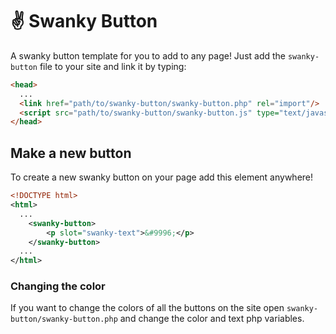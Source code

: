 # :v: Swanky Button
A swanky button template for you to add to any page! Just add the `swanky-button` file to your site and link it by typing:
```html
<head>
  ...
  <link href="path/to/swanky-button/swanky-button.php" rel="import"/>
  <script src="path/to/swanky-button/swanky-button.js" type="text/javascript"></script>
</head>
```
## Make a new button
To create a new swanky button on your page add this element anywhere!
```xml
<!DOCTYPE html>
<html>
  ...
    <swanky-button>
        <p slot="swanky-text">&#9996;</p>
    </swanky-button>
  ...
</html>
```
### Changing the color
If you want to change the colors of all the buttons on the site open `swanky-button/swanky-button.php` and change the color and text php variables.
